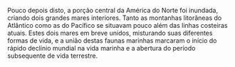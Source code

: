 ﻿Pouco depois disto, a porção central da América do Norte foi inundada, criando dois grandes mares interiores. Tanto as montanhas litorâneas do Atlântico como as do Pacífico se situavam pouco além das linhas costeiras atuais. Estes dois mares em breve unidos, misturando suas diferentes formas de vida, e a união destas faunas marinhas marcaram o início do rápido declínio mundial na vida marinha e a abertura do período subsequente de vida terrestre.